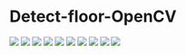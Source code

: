 # Detect-floor-OpenCV <unfinished>

![](resized_color_img_0.jpg) ![](final_0.jpg)
![](resized_color_img_1.jpg) ![](final_1.jpg)
![](resized_color_img_2.jpg) ![](final_2.jpg)
![](resized_color_img_3.jpg) ![](final_3.jpg)
![](resized_color_img_4.jpg) ![](final_4.jpg)
